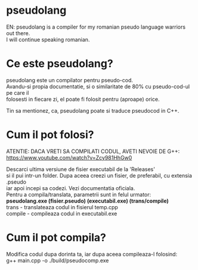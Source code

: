# pseudolang

EN: pseudolang is a compiler for my romanian pseudo language warriors out there.  
I will continue speaking romanian.  

# Ce este pseudolang?

pseudolang este un compilator pentru pseudo-cod.  
Avandu-si propia documentatie, si o similaritate de 80% cu pseudo-cod-ul pe care il  
folosesti in fiecare zi, el poate fi folosit pentru (aproape) orice.  
    
Tin sa mentionez, ca, pseudolang poate si traduce pseudocod in C++.

# Cum il pot folosi?

ATENTIE: DACA VRETI SA COMPILATI CODUL, AVETI NEVOIE DE G++: https://www.youtube.com/watch?v=Zcy981HhGw0  

Descarci ultima versiune de fisier executabil de la 'Releases'  
si il pui intr-un folder. Dupa aceea creezi un fisier, de preferabil, cu extensia .pseudo  
iar apoi incepi sa codezi. Vezi documentatia oficiala.  
Pentru a compila/translata, parametrii sunt in felul urmator:  
**pseudolang.exe (fisier.pseudo) (executabil.exe) (trans/compile)**  
trans - translateaza codul in fisierul temp.cpp    
compile - compileaza codul in executabil.exe  

# Cum il pot compila?

Modifica codul dupa dorinta ta, iar dupa aceea compileaza-l folosind:  
g++ main.cpp -o ./build/pseudocomp.exe